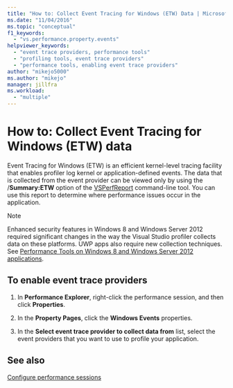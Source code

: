 ```yaml
---
title: "How to: Collect Event Tracing for Windows (ETW) Data | Microsoft Docs"
ms.date: "11/04/2016"
ms.topic: "conceptual"
f1_keywords:
  - "vs.performance.property.events"
helpviewer_keywords:
  - "event trace providers, performance tools"
  - "profiling tools, event trace providers"
  - "performance tools, enabling event trace providers"
author: "mikejo5000"
ms.author: "mikejo"
manager: jillfra
ms.workload:
  - "multiple"
---
```

# How to: Collect Event Tracing for Windows (ETW) data

Event Tracing for Windows (ETW) is an efficient kernel-level tracing facility that enables profiler log kernel or application-defined events. The data that is collected from the event provider can be viewed only by using the /**Summary:ETW** option of the [VSPerfReport](../profiling/vsperfreport.md) command-line tool. You can use this report to determine where performance issues occur in the application.

> [!NOTE]
> Enhanced security features in Windows 8 and Windows Server 2012 required significant changes in the way the Visual Studio profiler collects data on these platforms. UWP apps also require new collection techniques. See [Performance Tools on Windows 8 and Windows Server 2012 applications](../profiling/performance-tools-on-windows-8-and-windows-server-2012-applications.md).

## To enable event trace providers

1. In **Performance Explorer**, right-click the performance session, and then click **Properties**.

2. In the **Property Pages**, click the **Windows Events** properties.

3. In the **Select event trace provider to collect data from** list, select the event providers that you want to use to profile your application.

## See also

[Configure performance sessions](../profiling/configuring-performance-sessions.md)